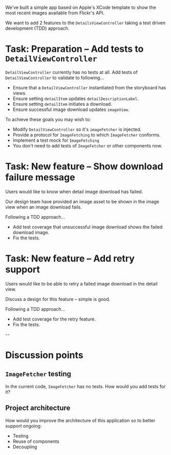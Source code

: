 We've built a simple app based on Apple's XCode template to show the most recent images available from Flickr's API.

We want to add 2 features to the `DetailsViewController` taking a test driven development (TDD) approach.

# Task: Preparation – Add tests to `DetailViewController`

`DetailViewController` currently has no tests at all. Add tests of `DetailViewController` to validate to following…

* Ensure that a `DetailViewController` instantiated from the storyboard has views.
* Ensure setting `detailItem` updates `detailDescriptionLabel`.
* Ensure setting `detailItem` initiates a download.
* Ensure successful image download updates `imageView`.

To achieve these goals you may wish to:

* Modify `DetailViewController` so it's `imageFetcher` is injected. 
* Provide a protocol for `ImageFetching` to which `ImageFetcher` conforms.
* Implement a test mock for `ImageFetching`
* You don't need to add tests of `ImageFetcher` or other components now.

# Task: New feature – Show download failure message

Users would like to know when detail image download has failed. 

Our design team have provided an image asset to be shown in the image view when an image download fails.

Following a TDD approach…

* Add test coverage that unsuccessful image download shows the failed download image.
* Fix the tests.

# Task: New feature – Add retry support

Users would like to be able to retry a failed image download in the detail view.

Discuss a design for this feature – simple is good.

Following a TDD approach…

* Add test coverage for the retry feature.
* Fix the tests.

--

# Discussion points

## `ImageFetcher` testing
In the current code, `ImageFetcher` has no tests. How would you add tests for it? 

## Project architecture
How would you improve the architecture of this application so to better support ongoing:

* Testing
* Reuse of components
* Decoupling

